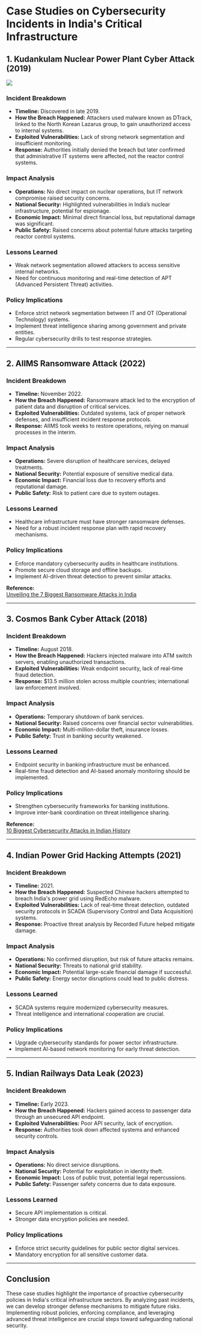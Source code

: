 # Case Studies on Cybersecurity Incidents in India's Critical Infrastructure

## 1. Kudankulam Nuclear Power Plant Cyber Attack (2019)
![](https://imgs.search.brave.com/dymOCH0dvQFG3e6IBt6duanxhytG3A0PRrcqEs2OHGc/rs:fit:860:0:0:0/g:ce/aHR0cHM6Ly91cGxv/YWQud2lraW1lZGlh/Lm9yZy93aWtpcGVk/aWEvY29tbW9ucy8z/LzNlL0t1ZGFua3Vs/YW1fTnVjbGVhcl9Q/b3dlcl9QbGFudF9V/bml0XzFfYW5kXzIu/anBn)
### Incident Breakdown
- **Timeline:** Discovered in late 2019.
- **How the Breach Happened:** Attackers used malware known as DTrack, linked to the North Korean Lazarus group, to gain unauthorized access to internal systems.
- **Exploited Vulnerabilities:** Lack of strong network segmentation and insufficient monitoring.
- **Response:** Authorities initially denied the breach but later confirmed that administrative IT systems were affected, not the reactor control systems.

### Impact Analysis
- **Operations:** No direct impact on nuclear operations, but IT network compromise raised security concerns.
- **National Security:** Highlighted vulnerabilities in India’s nuclear infrastructure, potential for espionage.
- **Economic Impact:** Minimal direct financial loss, but reputational damage was significant.
- **Public Safety:** Raised concerns about potential future attacks targeting reactor control systems.

### Lessons Learned
- Weak network segmentation allowed attackers to access sensitive internal networks.
- Need for continuous monitoring and real-time detection of APT (Advanced Persistent Threat) activities.

### Policy Implications
- Enforce strict network segmentation between IT and OT (Operational Technology) systems.
- Implement threat intelligence sharing among government and private entities.
- Regular cybersecurity drills to test response strategies.

---

## 2. AIIMS Ransomware Attack (2022)

### Incident Breakdown
- **Timeline:** November 2022.
- **How the Breach Happened:** Ransomware attack led to the encryption of patient data and disruption of critical services.
- **Exploited Vulnerabilities:** Outdated systems, lack of proper network defenses, and insufficient incident response protocols.
- **Response:** AIIMS took weeks to restore operations, relying on manual processes in the interim.

### Impact Analysis
- **Operations:** Severe disruption of healthcare services, delayed treatments.
- **National Security:** Potential exposure of sensitive medical data.
- **Economic Impact:** Financial loss due to recovery efforts and reputational damage.
- **Public Safety:** Risk to patient care due to system outages.

### Lessons Learned
- Healthcare infrastructure must have stronger ransomware defenses.
- Need for a robust incident response plan with rapid recovery mechanisms.

### Policy Implications
- Enforce mandatory cybersecurity audits in healthcare institutions.
- Promote secure cloud storage and offline backups.
- Implement AI-driven threat detection to prevent similar attacks.

**Reference:**  
[Unveiling the 7 Biggest Ransomware Attacks in India](https://ccoe.dsci.in/blog/7-biggest-ransomware-attacks-in-india)

---

## 3. Cosmos Bank Cyber Attack (2018)

### Incident Breakdown
- **Timeline:** August 2018.
- **How the Breach Happened:** Hackers injected malware into ATM switch servers, enabling unauthorized transactions.
- **Exploited Vulnerabilities:** Weak endpoint security, lack of real-time fraud detection.
- **Response:** $13.5 million stolen across multiple countries; international law enforcement involved.

### Impact Analysis
- **Operations:** Temporary shutdown of bank services.
- **National Security:** Raised concerns over financial sector vulnerabilities.
- **Economic Impact:** Multi-million-dollar theft, insurance losses.
- **Public Safety:** Trust in banking security weakened.

### Lessons Learned
- Endpoint security in banking infrastructure must be enhanced.
- Real-time fraud detection and AI-based anomaly monitoring should be implemented.

### Policy Implications
- Strengthen cybersecurity frameworks for banking institutions.
- Improve inter-bank coordination on threat intelligence sharing.

**Reference:**  
[10 Biggest Cybersecurity Attacks in Indian History](https://www.stldigital.tech/blog/10-biggest-cybersecurity-attacks-in-indian-history/)

---

## 4. Indian Power Grid Hacking Attempts (2021)

### Incident Breakdown
- **Timeline:** 2021.
- **How the Breach Happened:** Suspected Chinese hackers attempted to breach India's power grid using RedEcho malware.
- **Exploited Vulnerabilities:** Lack of real-time threat detection, outdated security protocols in SCADA (Supervisory Control and Data Acquisition) systems.
- **Response:** Proactive threat analysis by Recorded Future helped mitigate damage.

### Impact Analysis
- **Operations:** No confirmed disruption, but risk of future attacks remains.
- **National Security:** Threats to national grid stability.
- **Economic Impact:** Potential large-scale financial damage if successful.
- **Public Safety:** Energy sector disruptions could lead to public distress.

### Lessons Learned
- SCADA systems require modernized cybersecurity measures.
- Threat intelligence and international cooperation are crucial.

### Policy Implications
- Upgrade cybersecurity standards for power sector infrastructure.
- Implement AI-based network monitoring for early threat detection.

---

## 5. Indian Railways Data Leak (2023)

### Incident Breakdown
- **Timeline:** Early 2023.
- **How the Breach Happened:** Hackers gained access to passenger data through an unsecured API endpoint.
- **Exploited Vulnerabilities:** Poor API security, lack of encryption.
- **Response:** Authorities took down affected systems and enhanced security controls.

### Impact Analysis
- **Operations:** No direct service disruptions.
- **National Security:** Potential for exploitation in identity theft.
- **Economic Impact:** Loss of public trust, potential legal repercussions.
- **Public Safety:** Passenger safety concerns due to data exposure.

### Lessons Learned
- Secure API implementation is critical.
- Stronger data encryption policies are needed.

### Policy Implications
- Enforce strict security guidelines for public sector digital services.
- Mandatory encryption for all sensitive customer data.

---

## Conclusion
These case studies highlight the importance of proactive cybersecurity policies in India's critical infrastructure sectors. By analyzing past incidents, we can develop stronger defense mechanisms to mitigate future risks. Implementing robust policies, enforcing compliance, and leveraging advanced threat intelligence are crucial steps toward safeguarding national security.
